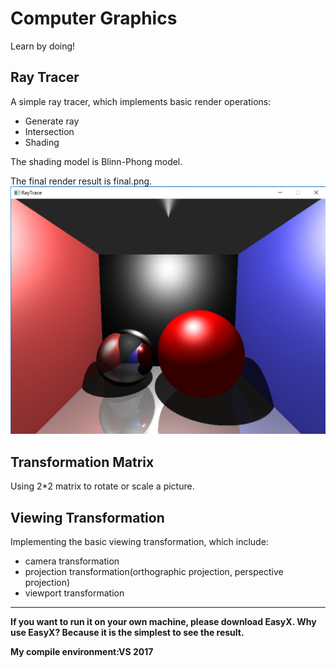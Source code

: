 # Computer Graphics
Learn by doing!
## Ray Tracer
A simple ray tracer, which implements basic render operations:
* Generate ray
* Intersection
* Shading

The shading model is Blinn-Phong model.

The final render result is final.png.![](https://github.com/Jackmrzhou/Computer-Graphics/blob/master/final.png?raw=true)

## Transformation Matrix
Using 2*2 matrix to rotate or scale a picture.

## Viewing Transformation

Implementing the basic viewing transformation, which include:

* camera transformation
* projection transformation(orthographic projection, perspective projection)
* viewport transformation


---

**If you want to run it on your own machine, please download EasyX.
Why use EasyX? Because it is the simplest to see the result.**

**My compile environment:VS 2017**